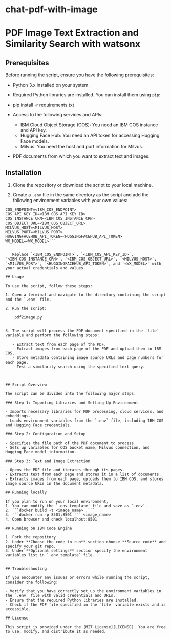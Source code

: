 # chat-pdf-with-image

# PDF Image Text Extraction and Similarity Search with watsonx

## Prerequisites

Before running the script, ensure you have the following prerequisites:

- Python 3.x installed on your system.
- Required Python libraries are installed. You can install them using `pip`:
- pip install -r requirements.txt


- Access to the following services and APIs:

  - IBM Cloud Object Storage (COS): You need an IBM COS instance and API key.
  - Hugging Face Hub: You need an API token for accessing Hugging Face models.
  - Milvus: You need the host and port information for Milvus.

- PDF documents from which you want to extract text and images.

## Installation

1. Clone the repository or download the script to your local machine.

2. Create a `.env` file in the same directory as the script and add the following environment variables with your own values:
```
COS_ENDPOINT=<IBM_COS_ENDPOINT>
COS_API_KEY_ID=<IBM_COS_API_KEY_ID>
COS_INSTANCE_CRN=<IBM_COS_INSTANCE_CRN>
COS_OBJECT_URL=<IBM_COS_OBJECT_URL>
MILVUS_HOST=<MILVUS_HOST>
MILVUS_PORT=<MILVUS_PORT>
HUGGINGFACEHUB_API_TOKEN=<HUGGINGFACEHUB_API_TOKEN>
WX_MODEL=<WX_MODEL>```


   Replace `<IBM_COS_ENDPOINT>`, `<IBM_COS_API_KEY_ID>`, `<IBM_COS_INSTANCE_CRN>`, `<IBM_COS_OBJECT_URL>`, `<MILVUS_HOST>`, `<MILVUS_PORT>`, `<HUGGINGFACEHUB_API_TOKEN>`, and `<WX_MODEL>` with your actual credentials and values.

## Usage

To use the script, follow these steps:

1. Open a terminal and navigate to the directory containing the script and the `.env` file.

2. Run the script:
    
    pdf2image.py
   

3. The script will process the PDF document specified in the `file` variable and perform the following steps:

   - Extract text from each page of the PDF.
   - Extract images from each page of the PDF and upload them to IBM COS.
   - Store metadata containing image source URLs and page numbers for each page.
   - Test a similarity search using the specified text query.



## Script Overview

The script can be divided into the following major steps:

### Step 1: Importing Libraries and Setting Up Environment

- Imports necessary libraries for PDF processing, cloud services, and embeddings.
- Loads environment variables from the `.env` file, including IBM COS and Hugging Face credentials.

### Step 2: Configuration and Setup

- Specifies the file path of the PDF document to process.
- Sets up variables for COS bucket name, Milvus connection, and Hugging Face model information.

### Step 3: Text and Image Extraction

- Opens the PDF file and iterates through its pages.
- Extracts text from each page and stores it in a list of documents.
- Extracts images from each page, uploads them to IBM COS, and stores image source URLs in the document metadata.

## Running locally

If you plan to run on your local environment, 
1. You can modify the `.env_template` file and save as `.env`. 
2. ```docker build -t <image_name> .```
3. ```docker run -p 8501:8501 ``` <image_name>
4. Open browser and check localhost:8501

## Running on IBM Code Engine

1. Fork the repository
2. Under **Choose the code to run** section choose **Source code** and specify your git repo.
3. Under **Optional settings** section specify the environment variables list in `.env_template` file.


## Troubleshooting

If you encounter any issues or errors while running the script, consider the following:

- Verify that you have correctly set up the environment variables in the `.env` file with valid credentials and URLs.
- Ensure that the required Python libraries are installed.
- Check if the PDF file specified in the `file` variable exists and is accessible.

## License

This script is provided under the [MIT License](LICENSE). You are free to use, modify, and distribute it as needed.
